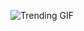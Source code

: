 ![Trending GIF](https://media1.giphy.com/media/v1.Y2lkPThiYjIxNzcydG11aGozbm5yM3kxMG4wN2YwNTV5MzR5bms0anQzNGtzYXVjMjNxeCZlcD12MV9naWZzX3NlYXJjaCZjdD1n/YYKoJL28YtscdUTGWA/giphy.gif)
